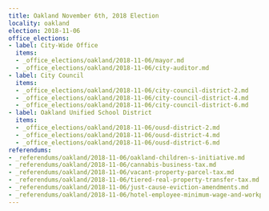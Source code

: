 ```yaml
---
title: Oakland November 6th, 2018 Election
locality: oakland
election: 2018-11-06
office_elections:
- label: City-Wide Office
  items:
  - _office_elections/oakland/2018-11-06/mayor.md
  - _office_elections/oakland/2018-11-06/city-auditor.md
- label: City Council
  items:
  - _office_elections/oakland/2018-11-06/city-council-district-2.md
  - _office_elections/oakland/2018-11-06/city-council-district-4.md
  - _office_elections/oakland/2018-11-06/city-council-district-6.md
- label: Oakland Unified School District
  items:
  - _office_elections/oakland/2018-11-06/ousd-district-2.md
  - _office_elections/oakland/2018-11-06/ousd-district-4.md
  - _office_elections/oakland/2018-11-06/ousd-district-6.md
referendums:
- _referendums/oakland/2018-11-06/oakland-children-s-initiative.md
- _referendums/oakland/2018-11-06/cannabis-business-tax.md
- _referendums/oakland/2018-11-06/vacant-property-parcel-tax.md
- _referendums/oakland/2018-11-06/tiered-real-property-transfer-tax.md
- _referendums/oakland/2018-11-06/just-cause-eviction-amendments.md
- _referendums/oakland/2018-11-06/hotel-employee-minimum-wage-and-workplace-protections.md
---
```

